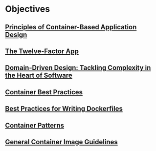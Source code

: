 # Objectives
## [Principles of Container-Based Application Design][1]

## [The Twelve-Factor App][2]

## [Domain-Driven Design: Tackling Complexity in the Heart of Software][3]

## [Container Best Practices][4]

## [Best Practices for Writing Dockerfiles][5]

## [Container Patterns][6]

## [General Container Image Guidelines][7]


[1]: https://www.redhat.com/en/resources/cloud-native-container-design-whitepaper
[2]: https://12factor.net/
[3]: https://dddcommunity.org/book/evans_2003/
[4]: http://docs.projectatomic.io/container-best-practices/
[5]: https://docs.docker.com/develop/develop-images/dockerfile_best-practices/
[6]: https://gotocon.com/dl/goto-berlin-2015/slides/MatthiasLbken_PatternsInAContainerizedWorld.pdf
[7]: https://docs.openshift.com/enterprise/3.0/creating_images/guidelines.html